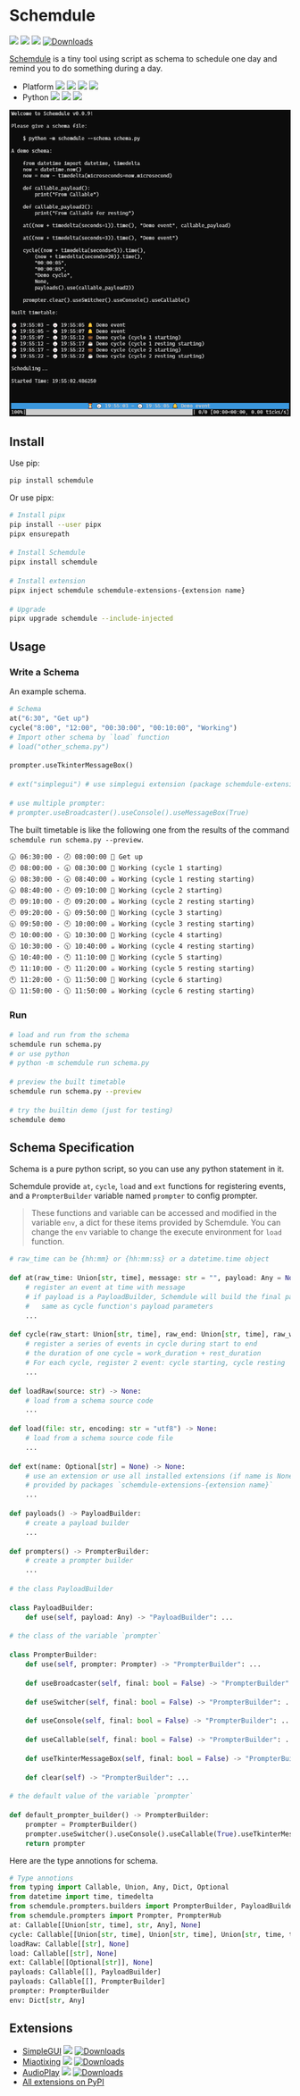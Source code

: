 # Schemdule

![](https://github.com/StardustDL/schemdule/workflows/CI/badge.svg) ![](https://img.shields.io/github/license/StardustDL/schemdule.svg) [![](https://img.shields.io/pypi/v/schemdule.svg?logo=pypi)](https://pypi.org/project/schemdule/) [![Downloads](https://pepy.tech/badge/schemdule)](https://pepy.tech/project/schemdule)

[Schemdule](https://github.com/StardustDL/schemdule) is a tiny tool using script as schema to schedule one day and remind you to do something during a day.

- Platform ![](https://img.shields.io/badge/Linux-yes-success?logo=linux) ![](https://img.shields.io/badge/Windows-yes-success?logo=windows) ![](https://img.shields.io/badge/MacOS-yes-success?logo=apple) ![](https://img.shields.io/badge/BSD-yes-success?logo=freebsd)
- Python ![](https://img.shields.io/pypi/implementation/schemdule.svg?logo=pypi) ![](https://img.shields.io/pypi/pyversions/schemdule.svg?logo=pypi) ![](https://img.shields.io/pypi/wheel/schemdule.svg?logo=pypi)

![](https://raw.githubusercontent.com/StardustDL/own-staticfile-hosting/master/schemdule/terminal.png)

## Install

Use pip:

```sh
pip install schemdule
```

Or use pipx:

```sh
# Install pipx
pip install --user pipx
pipx ensurepath

# Install Schemdule
pipx install schemdule

# Install extension
pipx inject schemdule schemdule-extensions-{extension name}

# Upgrade
pipx upgrade schemdule --include-injected
```

## Usage

### Write a Schema

An example schema.

```python
# Schema
at("6:30", "Get up")
cycle("8:00", "12:00", "00:30:00", "00:10:00", "Working")
# Import other schema by `load` function
# load("other_schema.py")

prompter.useTkinterMessageBox()

# ext("simplegui") # use simplegui extension (package schemdule-extensions-simplegui)

# use multiple prompter:
# prompter.useBroadcaster().useConsole().useMessageBox(True)
```

The built timetable is like the following one from the results of the command `schemdule run schema.py --preview`.

```
🕡 06:30:00 - 🕗 08:00:00 🔔 Get up
🕗 08:00:00 - 🕣 08:30:00 💼 Working (cycle 1 starting)
🕣 08:30:00 - 🕣 08:40:00 ☕ Working (cycle 1 resting starting)
🕣 08:40:00 - 🕘 09:10:00 💼 Working (cycle 2 starting)
🕘 09:10:00 - 🕘 09:20:00 ☕ Working (cycle 2 resting starting)
🕘 09:20:00 - 🕤 09:50:00 💼 Working (cycle 3 starting)
🕤 09:50:00 - 🕙 10:00:00 ☕ Working (cycle 3 resting starting)
🕙 10:00:00 - 🕥 10:30:00 💼 Working (cycle 4 starting)
🕥 10:30:00 - 🕥 10:40:00 ☕ Working (cycle 4 resting starting)
🕥 10:40:00 - 🕚 11:10:00 💼 Working (cycle 5 starting)
🕚 11:10:00 - 🕚 11:20:00 ☕ Working (cycle 5 resting starting)
🕚 11:20:00 - 🕦 11:50:00 💼 Working (cycle 6 starting)
🕦 11:50:00 - 🕦 11:50:00 ☕ Working (cycle 6 resting starting)
```

### Run

```sh
# load and run from the schema
schemdule run schema.py
# or use python
# python -m schemdule run schema.py

# preview the built timetable
schemdule run schema.py --preview

# try the builtin demo (just for testing)
schemdule demo
```

## Schema Specification

Schema is a pure python script, so you can use any python statement in it.

Schemdule provide `at`, `cycle`, `load` and `ext` functions for registering events, and a `PrompterBuilder` variable named `prompter` to config prompter.

> These functions and variable can be accessed and modified in the variable `env`, a dict for these items provided by Schemdule. You can change the `env` variable to change the execute environment for `load` function.

```python
# raw_time can be {hh:mm} or {hh:mm:ss} or a datetime.time object

def at(raw_time: Union[str, time], message: str = "", payload: Any = None) -> None:
    # register an event at time with message
    # if payload is a PayloadBuilder, Schemdule will build the final payload automaticly, 
    #   same as cycle function's payload parameters
    ...

def cycle(raw_start: Union[str, time], raw_end: Union[str, time], raw_work_duration: Union[str, time, timedelta], raw_rest_duration: Union[str, time, timedelta], message: str = "", work_payload: Any = None, rest_payload: Any = None) -> None:
    # register a series of events in cycle during start to end
    # the duration of one cycle = work_duration + rest_duration
    # For each cycle, register 2 event: cycle starting, cycle resting
    ...

def loadRaw(source: str) -> None:
    # load from a schema source code
    ...

def load(file: str, encoding: str = "utf8") -> None:
    # load from a schema source code file
    ...

def ext(name: Optional[str] = None) -> None:
    # use an extension or use all installed extensions (if name is None)
    # provided by packages `schemdule-extensions-{extension name}`
    ...

def payloads() -> PayloadBuilder:
    # create a payload builder
    ...

def prompters() -> PrompterBuilder:
    # create a prompter builder
    ...

# the class PayloadBuilder

class PayloadBuilder:
    def use(self, payload: Any) -> "PayloadBuilder": ...

# the class of the variable `prompter`

class PrompterBuilder:
    def use(self, prompter: Prompter) -> "PrompterBuilder": ...

    def useBroadcaster(self, final: bool = False) -> "PrompterBuilder": ...

    def useSwitcher(self, final: bool = False) -> "PrompterBuilder": ...

    def useConsole(self, final: bool = False) -> "PrompterBuilder": ...

    def useCallable(self, final: bool = False) -> "PrompterBuilder": ...

    def useTkinterMessageBox(self, final: bool = False) -> "PrompterBuilder": ...

    def clear(self) -> "PrompterBuilder": ...

# the default value of the variable `prompter`

def default_prompter_builder() -> PrompterBuilder:
    prompter = PrompterBuilder()
    prompter.useSwitcher().useConsole().useCallable(True).useTkinterMessageBox()
    return prompter
```

Here are the type annotions for schema.

```python
# Type annotions
from typing import Callable, Union, Any, Dict, Optional
from datetime import time, timedelta
from schemdule.prompters.builders import PrompterBuilder, PayloadBuilder
from schemdule.prompters import Prompter, PrompterHub
at: Callable[[Union[str, time], str, Any], None]
cycle: Callable[[Union[str, time], Union[str, time], Union[str, time, timedelta], Union[str, time, timedelta], str, Any, Any], None]
loadRaw: Callable[[str], None]
load: Callable[[str], None]
ext: Callable[[Optional[str]], None]
payloads: Callable[[], PayloadBuilder]
payloads: Callable[[], PrompterBuilder]
prompter: PrompterBuilder
env: Dict[str, Any]
```

## Extensions

- [SimpleGUI](https://github.com/StardustDL/schemdule/tree/master/src/extensions/simplegui) [![](https://img.shields.io/pypi/v/schemdule-extensions-simplegui.svg?logo=pypi)](https://pypi.org/project/schemdule-extensions-simplegui/) [![Downloads](https://pepy.tech/badge/schemdule-extensions-simplegui)](https://pepy.tech/project/schemdule-extensions-simplegui)
- [Miaotixing](https://github.com/StardustDL/schemdule/tree/master/src/extensions/miaotixing) [![](https://img.shields.io/pypi/v/schemdule-extensions-miaotixing.svg?logo=pypi)](https://pypi.org/project/schemdule-extensions-miaotixing/) [![Downloads](https://pepy.tech/badge/schemdule-extensions-miaotixing)](https://pepy.tech/project/schemdule-extensions-miaotixing)
- [AudioPlay](https://github.com/StardustDL/schemdule/tree/master/src/extensions/audioplay) [![](https://img.shields.io/pypi/v/schemdule-extensions-audioplay.svg?logo=pypi)](https://pypi.org/project/schemdule-extensions-audioplay/) [![Downloads](https://pepy.tech/badge/schemdule-extensions-audioplay)](https://pepy.tech/project/schemdule-extensions-audioplay)
- [All extensions on PyPI](https://pypi.org/search/?q=schemdule)
